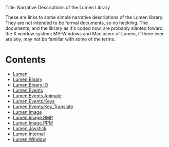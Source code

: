 Title: Narrative Descriptions of the Lumen Library

These are links to some simple narrative descriptions of the Lumen library.
They are not intended to be formal documents, so no heckling.  The documents,
and the library as it's coded now, are probably slanted toward the X window
system; MS-Windows and Mac users of Lumen, if there ever are any, may not be
familiar with some of the terms.

# Contents

* [Lumen][misc]
* [Lumen.Binary][misc]
* [Lumen.Binary.IO][misc]
* [Lumen.Events][events]
* [Lumen.Events.Animate][events]
* [Lumen.Events.Keys][events]
* [Lumen.Events.Key_Translate][events]
* [Lumen.Image][image]
* [Lumen.Image.BMP][image]
* [Lumen.Image.PPM][image]
* [Lumen.Joystick][misc]
* [Lumen.Internal][misc]
* [Lumen.Window][misc]


[misc]:   narrative-lumen-misc.html
[events]: narrative-lumen-events.html
[image]:  narrative-lumen-image.html
